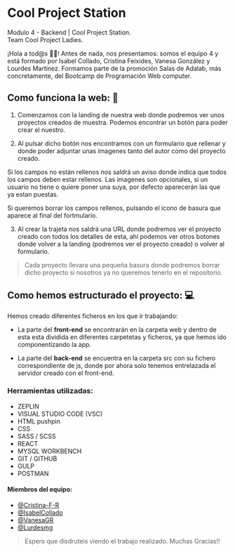 # Cool Project Station

Modulo 4 - Backend | Cool Project Station.  
Team Cool Project Ladies.

¡Hola a tod@s 👋🏻! Antes de nada, nos presentamos: somos el equipo 4 y está formado por Isabel Collado, Cristina Feixides, Vanesa González y Lourdes Martínez.
Formamos parte de la promoción Salas de Adalab, más concretamente, del Bootcamp de Programación Web computer.

## Como funciona la web: 💬
1. Comenzamos con la landing de nuestra web donde podremos ver unos proyectos creados de muestra. Podemos encontrar un botón para poder crear el nuestro.

2. Al pulsar dicho botón nos encontramos con un formulario que rellenar y donde poder adjuntar unas imagenes tanto del autor como del proyecto creado.

Si los campos no están rellenos nos saldrá un aviso donde indica que todos los campos deben estar rellenos. Las imagenes son opcionales, si un usuario no tiene o quiere poner una suya, por defecto aparecerán las que ya estan puestas.

Si queremos borrar los campos rellenos, pulsando el icono de basura que aparece al final del fortmulario.

3. Al crear la trajeta nos saldrá una URL donde podremos ver el proyecto creado con todos los detalles de esta, ahí podemos ver otros botones donde volver a la landing (podremos ver el proyecto creado) o volver al formulario.


> Cada proyecto llevara una pequeña basura donde podremos borrar dicho proyecto si nosotros ya no queremos tenerlo en el repositorio.

## Como hemos estructurado el proyecto: 💻
Hemos creado diferentes ficheros en los que ir trabajando:
- La parte del **front-end** se encontrarán en la carpeta web y dentro de esta esta dividida en diferentes carpetetas y ficheros, ya que hemos ido componentizando la app.

- La parte del **back-end** se encuentra en la carpeta src con su fichero correspondiente de js, donde por ahora solo tenemos entrelazada el servidor creado con el front-end.

### Herramientas utilizadas:
- ZEPLIN
- VISUAL STUDIO CODE (VSC)
- HTML pushpin
- CSS 
- SASS / SCSS 
- REACT
- MYSQL WORKBENCH
- GIT / GITHUB 
- GULP 
- POSTMAN

#### Miembros del equipo:
- [@Cristina-F-R](https://github.com/Cristina-F-R)
- [@IsabelCollado](https://github.com/IsabelCollado)
- [@VanesaGR](https://github.com/VanesaGR)
- [@Lurdesmg](https://github.com/Lurdesmg)

> Espero que disdruteis viendo el trabajo realizado. Muchas Gracias!!